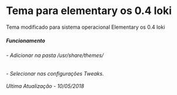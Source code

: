 <h1>Tema para elementary os 0.4 loki</h1>
Tema modificado para sistema operacional Elementary os 0.4 loki

<h5>Funcionamento</h5>
<h6> - Adicionar na pasta /usr/share/themes/</h6>
<h6> - Selecionar nas configurações Tweaks.<br/><br/>
Ultima Atualização - 10/05/2018 </h6>
